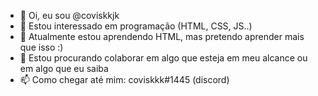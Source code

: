 - 👋 Oi, eu sou @coviskkjk
- 👀 Estou interessado em programação (HTML, CSS, JS..)
- 🌱 Atualmente estou aprendendo HTML, mas pretendo aprender mais que isso :)
- 💞️ Estou procurando colaborar em algo que esteja em meu alcance ou em algo que eu saiba  
- 📫 Como chegar até mim: coviskkk#1445 (discord)

<!---
coviskkjk/coviskkjk is a ✨ special ✨ repository because its `README.md` (this file) appears on your GitHub profile.
You can click the Preview link to take a look at your changes.
--->
